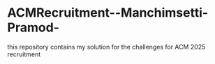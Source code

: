 # ACMRecruitment--Manchimsetti-Pramod-
this repository contains my solution for the challenges for ACM 2025 recruitment
